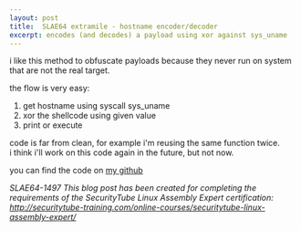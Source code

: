 ```yaml
---
layout: post
title:  SLAE64 extramile - hostname encoder/decoder
excerpt: encodes (and decodes) a payload using xor against sys_uname
---
```


i like this method to obfuscate payloads because they never run on
system that are not the real target.

the flow is very easy:
1. get hostname using syscall sys_uname
2. xor the shellcode using given value
3. print or execute

code is far from clean, for example i'm reusing the same function twice.  
i think i'll work on this code again in the future, but not now.


you can find the code on [my github](https://github.com/gulyslae/SLAE64/tree/master/xx-extramile)

*SLAE64-1497*
*This blog post has been created for completing the requirements of the SecurityTube Linux Assembly Expert certification: http://securitytube-training.com/online-courses/securitytube-linux-assembly-expert/*
